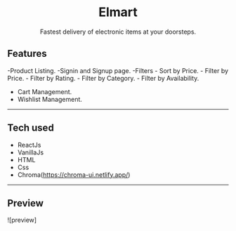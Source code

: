 <div align="center">
<h1 align="center">Elmart</h1>
<p align="center">Fastest delivery of electronic items at your doorsteps.</p>

</div>

## Features
-Product Listing.
-Signin and Signup page.
-Filters
    - Sort by Price.
    - Filter by Price.
    - Filter by Rating.
    - Filter by Category.
    - Filter by Availability.
- Cart Management.
- Wishlist Management.

---

## Tech used
- ReactJs
- VanillaJs
- HTML
- Css
- Chroma(https://chroma-ui.netlify.app/)
---

## Preview

![preview]
